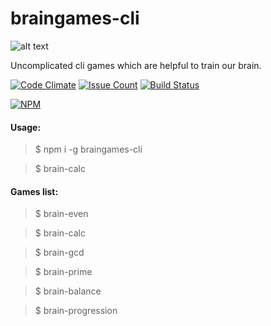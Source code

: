 
braingames-cli
===================
![alt text](http://www.sheppardsoftware.com/braingames/images/brain_sweat2.gif)

Uncomplicated cli games which are helpful to train our brain.

[![Code Climate](https://codeclimate.com/github/ayubov/project-lvl1-s128/badges/gpa.svg)](https://codeclimate.com/github/ayubov/project-lvl1-s128)
[![Issue Count](https://codeclimate.com/github/ayubov/project-lvl1-s128/badges/issue_count.svg)](https://codeclimate.com/github/ayubov/project-lvl1-s128)
[![Build Status](https://travis-ci.org/ayubov/braingames-cli.svg?branch=master)](https://travis-ci.org/ayubov/braingames-cli)

[![NPM](https://nodei.co/npm/braingames-cli.png)](https://nodei.co/npm/braingames-cli/)

#### <i class="icon-file"></i> Usage:
> $ npm i -g braingames-cli

> $ brain-calc


#### <i class="ic   on-file"></i> Games list:
> $ brain-even

> $ brain-calc

> $ brain-gcd

> $ brain-prime

> $ brain-balance

> $ brain-progression